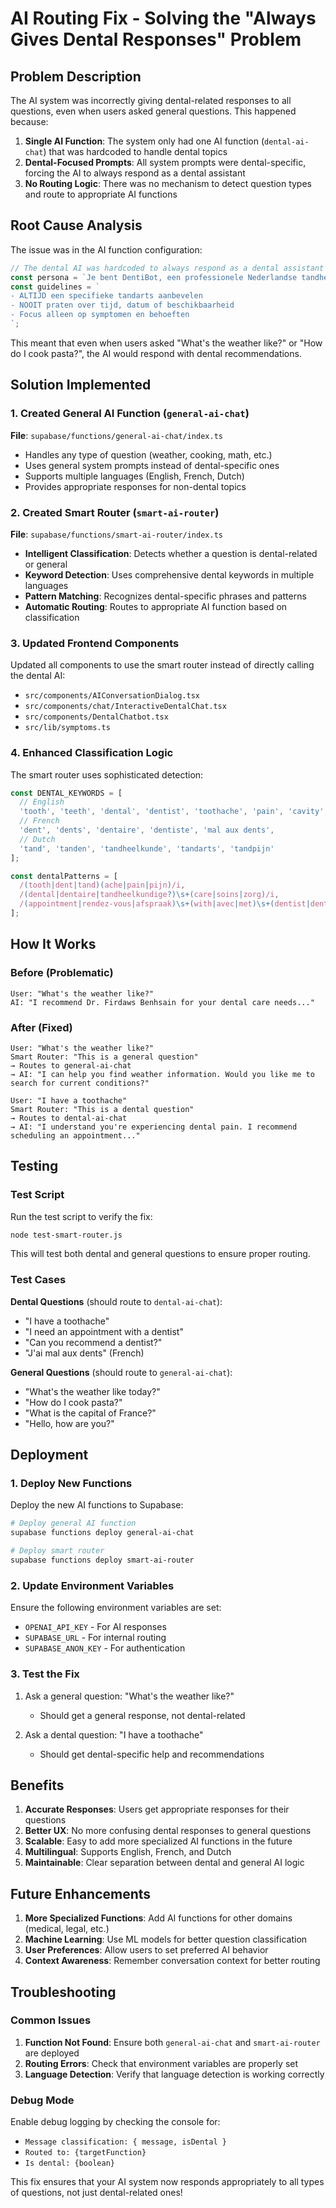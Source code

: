 # AI Routing Fix - Solving the "Always Gives Dental Responses" Problem

## Problem Description

The AI system was incorrectly giving dental-related responses to all questions, even when users asked general questions. This happened because:

1. **Single AI Function**: The system only had one AI function (`dental-ai-chat`) that was hardcoded to handle dental topics
2. **Dental-Focused Prompts**: All system prompts were dental-specific, forcing the AI to always respond as a dental assistant
3. **No Routing Logic**: There was no mechanism to detect question types and route to appropriate AI functions

## Root Cause Analysis

The issue was in the AI function configuration:

```typescript
// The dental AI was hardcoded to always respond as a dental assistant
const persona = `Je bent DentiBot, een professionele Nederlandse tandheelkundige virtuele assistent...`;
const guidelines = `
- ALTIJD een specifieke tandarts aanbevelen
- NOOIT praten over tijd, datum of beschikbaarheid
- Focus alleen op symptomen en behoeften
`;
```

This meant that even when users asked "What's the weather like?" or "How do I cook pasta?", the AI would respond with dental recommendations.

## Solution Implemented

### 1. Created General AI Function (`general-ai-chat`)

**File**: `supabase/functions/general-ai-chat/index.ts`

- Handles any type of question (weather, cooking, math, etc.)
- Uses general system prompts instead of dental-specific ones
- Supports multiple languages (English, French, Dutch)
- Provides appropriate responses for non-dental topics

### 2. Created Smart Router (`smart-ai-router`)

**File**: `supabase/functions/smart-ai-router/index.ts`

- **Intelligent Classification**: Detects whether a question is dental-related or general
- **Keyword Detection**: Uses comprehensive dental keywords in multiple languages
- **Pattern Matching**: Recognizes dental-specific phrases and patterns
- **Automatic Routing**: Routes to appropriate AI function based on classification

### 3. Updated Frontend Components

Updated all components to use the smart router instead of directly calling the dental AI:

- `src/components/AIConversationDialog.tsx`
- `src/components/chat/InteractiveDentalChat.tsx`
- `src/components/DentalChatbot.tsx`
- `src/lib/symptoms.ts`

### 4. Enhanced Classification Logic

The smart router uses sophisticated detection:

```typescript
const DENTAL_KEYWORDS = [
  // English
  'tooth', 'teeth', 'dental', 'dentist', 'toothache', 'pain', 'cavity',
  // French
  'dent', 'dents', 'dentaire', 'dentiste', 'mal aux dents',
  // Dutch
  'tand', 'tanden', 'tandheelkunde', 'tandarts', 'tandpijn'
];

const dentalPatterns = [
  /(tooth|dent|tand)(ache|pain|pijn)/i,
  /(dental|dentaire|tandheelkundige?)\s+(care|soins|zorg)/i,
  /(appointment|rendez-vous|afspraak)\s+(with|avec|met)\s+(dentist|dentiste|tandarts)/i
];
```

## How It Works

### Before (Problematic)
```
User: "What's the weather like?"
AI: "I recommend Dr. Firdaws Benhsain for your dental care needs..."
```

### After (Fixed)
```
User: "What's the weather like?"
Smart Router: "This is a general question"
→ Routes to general-ai-chat
→ AI: "I can help you find weather information. Would you like me to search for current conditions?"

User: "I have a toothache"
Smart Router: "This is a dental question"
→ Routes to dental-ai-chat
→ AI: "I understand you're experiencing dental pain. I recommend scheduling an appointment..."
```

## Testing

### Test Script
Run the test script to verify the fix:

```bash
node test-smart-router.js
```

This will test both dental and general questions to ensure proper routing.

### Test Cases

**Dental Questions** (should route to `dental-ai-chat`):
- "I have a toothache"
- "I need an appointment with a dentist"
- "Can you recommend a dentist?"
- "J'ai mal aux dents" (French)

**General Questions** (should route to `general-ai-chat`):
- "What's the weather like today?"
- "How do I cook pasta?"
- "What is the capital of France?"
- "Hello, how are you?"

## Deployment

### 1. Deploy New Functions

Deploy the new AI functions to Supabase:

```bash
# Deploy general AI function
supabase functions deploy general-ai-chat

# Deploy smart router
supabase functions deploy smart-ai-router
```

### 2. Update Environment Variables

Ensure the following environment variables are set:
- `OPENAI_API_KEY` - For AI responses
- `SUPABASE_URL` - For internal routing
- `SUPABASE_ANON_KEY` - For authentication

### 3. Test the Fix

1. Ask a general question: "What's the weather like?"
   - Should get a general response, not dental-related

2. Ask a dental question: "I have a toothache"
   - Should get dental-specific help and recommendations

## Benefits

1. **Accurate Responses**: Users get appropriate responses for their questions
2. **Better UX**: No more confusing dental responses to general questions
3. **Scalable**: Easy to add more specialized AI functions in the future
4. **Multilingual**: Supports English, French, and Dutch
5. **Maintainable**: Clear separation between dental and general AI logic

## Future Enhancements

1. **More Specialized Functions**: Add AI functions for other domains (medical, legal, etc.)
2. **Machine Learning**: Use ML models for better question classification
3. **User Preferences**: Allow users to set preferred AI behavior
4. **Context Awareness**: Remember conversation context for better routing

## Troubleshooting

### Common Issues

1. **Function Not Found**: Ensure both `general-ai-chat` and `smart-ai-router` are deployed
2. **Routing Errors**: Check that environment variables are properly set
3. **Language Detection**: Verify that language detection is working correctly

### Debug Mode

Enable debug logging by checking the console for:
- `Message classification: { message, isDental }`
- `Routed to: {targetFunction}`
- `Is dental: {boolean}`

This fix ensures that your AI system now responds appropriately to all types of questions, not just dental-related ones!